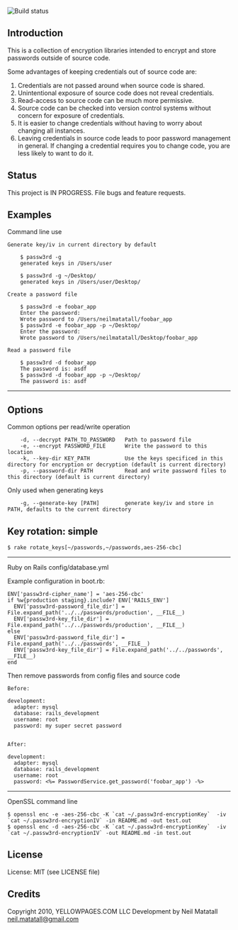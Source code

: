 ![Build status](https://secure.travis-ci.org/oreoshake/passw3rd.png)

Introduction
------------------------------------------------------------------------------

This is a collection of encryption libraries intended to encrypt and store
passwords outside of source code.

Some advantages of keeping credentials out of source code are:

1. Credentials are not passed around when source code is shared.
2. Unintentional exposure of source code does not reveal credentials.
3. Read-access to source code can be much more permissive.
4. Source code can be checked into version control systems without concern
   for exposure of credentials.
5. It is easier to change credentials without having to worry about changing
   all instances.
6. Leaving credentials in source code leads to poor password management in
   general. If changing a credential requires you to change code, you are less
   likely to want to do it. 


Status
------------------------------------------------------------------------------

This project is IN PROGRESS. File bugs and feature requests.

Examples
------------------------------------------------------------------------------
Command line use
 
    Generate key/iv in current directory by default
 
        $ passw3rd -g
        generated keys in /Users/user
 
        $ passw3rd -g ~/Desktop/
        generated keys in /Users/user/Desktop/
 
    Create a password file
 
        $ passw3rd -e foobar_app
        Enter the password: 
        Wrote password to /Users/neilmatatall/foobar_app
        $ passw3rd -e foobar_app -p ~/Desktop/
        Enter the password: 
        Wrote password to /Users/neilmatatall/Desktop/foobar_app
 
    Read a password file
 
        $ passw3rd -d foobar_app
        The password is: asdf
        $ passw3rd -d foobar_app -p ~/Desktop/
        The password is: asdf
------------------------------------------------------------------------------

Options
------------------------------------------------------------------------------
Common options per read/write operation

        -d, --decrypt PATH_TO_PASSWORD   Path to password file
        -e, --encrypt PASSWORD_FILE      Write the password to this location
        -k, --key-dir KEY_PATH           Use the keys specificed in this directory for encryption or decryption (default is current directory)
        -p, --password-dir PATH          Read and write password files to this directory (default is current directory)
    
Only used when generating keys   

        -g, --generate-key [PATH]        generate key/iv and store in PATH, defaults to the current directory

Key rotation: simple
------------------------------------------------------------------------------

    $ rake rotate_keys[~/passwords,~/passwords,aes-256-cbc]
  
------------------------------------------------------------------------------
Ruby on Rails config/database.yml
 
Example configuration in boot.rb:

    ENV['passw3rd-cipher_name'] = 'aes-256-cbc'
    if %w{production staging}.include? ENV['RAILS_ENV']
      ENV['passw3rd-password_file_dir'] = File.expand_path('../../passwords/production', __FILE__)
      ENV['passw3rd-key_file_dir'] = File.expand_path('../../passwords/production', __FILE__)
    else
      ENV['passw3rd-password_file_dir'] = File.expand_path('../../passwords', __FILE__)
      ENV['passw3rd-key_file_dir'] = File.expand_path('../../passwords', __FILE__)
    end	

Then remove passwords from config files and source code
 
    Before:
 
    development:
      adapter: mysql
      database: rails_development
      username: root
      password: my super secret password
 
 
    After:
 
    development:
      adapter: mysql
      database: rails_development
      username: root
      password: <%= PasswordService.get_password('foobar_app') -%>
 
------------------------------------------------------------------------------
OpenSSL command line
 
    $ openssl enc -e -aes-256-cbc -K `cat ~/.passw3rd-encryptionKey`  -iv `cat ~/.passw3rd-encryptionIV` -in README.md -out test.out
    $ openssl enc -d -aes-256-cbc -K `cat ~/.passw3rd-encryptionKey`  -iv `cat ~/.passw3rd-encryptionIV` -out README.md -in test.out


License
------------------------------------------------------------------------------

License: MIT (see LICENSE file)


Credits
------------------------------------------------------------------------------

Copyright 2010, YELLOWPAGES.COM LLC
Development by Neil Matatall <neil.matatall@gmail.com>

